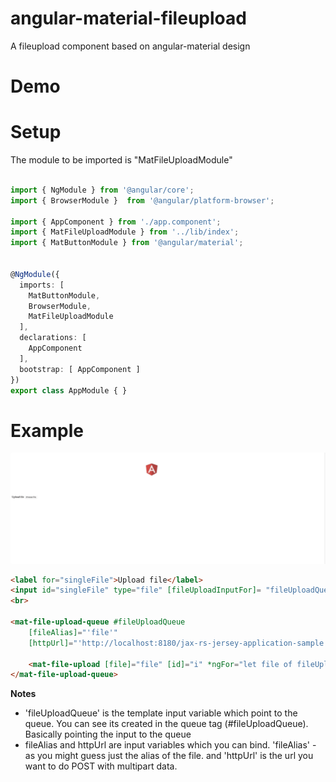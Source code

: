 # angular-material-fileupload
A fileupload component based on angular-material design

# Demo

# Setup

The module to be imported is "MatFileUploadModule"

``` Typescript

import { NgModule } from '@angular/core';
import { BrowserModule }  from '@angular/platform-browser';

import { AppComponent } from './app.component';
import { MatFileUploadModule } from '../lib/index';
import { MatButtonModule } from '@angular/material';


@NgModule({
  imports: [
    MatButtonModule,
    BrowserModule,
    MatFileUploadModule
  ],
  declarations: [
    AppComponent
  ],
  bootstrap: [ AppComponent ]
})
export class AppModule { }

```

# Example
![Screenshot](Demo.gif)

``` HTML
<label for="singleFile">Upload file</label>
<input id="singleFile" type="file" [fileUploadInputFor]= "fileUploadQueue"/>
<br>

<mat-file-upload-queue #fileUploadQueue
    [fileAlias]="'file'"
    [httpUrl]="'http://localhost:8180/jax-rs-jersey-application-sample'">

    <mat-file-upload [file]="file" [id]="i" *ngFor="let file of fileUploadQueue.files; let i = index"></mat-file-upload>
</mat-file-upload-queue>
```
**Notes**
* 'fileUploadQueue' is the template input variable which point to the queue. You can see its created in the queue tag (#fileUploadQueue). Basically pointing the input to the queue
* fileAlias and httpUrl are input variables which you can bind. 'fileAlias' - as you might guess just the alias of the file. and 'httpUrl' is the url you want to do POST with multipart data.
